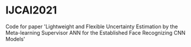 # IJCAI2021
Code for paper 'Lightweight and Flexible Uncertainty Estimation by the Meta-learning Supervisor ANN for the Established Face Recognizing CNN Models'
